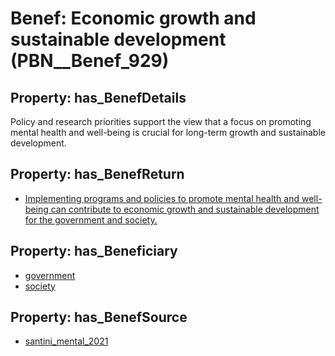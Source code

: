 # Benef: __Economic growth and sustainable development__ (PBN__Benef_929)

## Property: has_BenefDetails

Policy and research priorities support the view that a focus on promoting mental health and well-being is crucial for long-term growth and sustainable development.

## Property: has_BenefReturn

* [Implementing programs and policies to promote mental health and well-being can contribute to economic growth and sustainable development for the government and society.](../BenefReturn/PBN__BenefReturn_1018)

## Property: has_Beneficiary

* [government](../Stakeholder/PBN__Stakeholder_73)
* [society](../Stakeholder/PBN__Stakeholder_53)

## Property: has_BenefSource

* [santini_mental_2021](../Article/PBN__Article_189)


